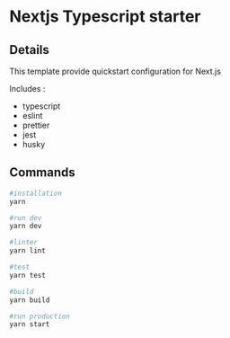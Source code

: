 # Nextjs Typescript starter

## Details

This template provide quickstart configuration for Next.js

Includes :
- typescript
- eslint
- prettier
- jest
- husky

## Commands

```bash
#installation
yarn

#run dev
yarn dev

#linter
yarn lint

#test
yarn test

#build
yarn build

#run production
yarn start
```